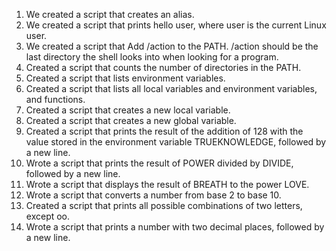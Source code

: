 1. We created a script that creates an alias.
2. We created a script that prints hello user, where user is the current Linux user.
3. We created a script that Add /action to the PATH. /action should be the last directory the shell looks into when looking for a program.
4. Created a script that counts the number of directories in the PATH.
5. Created a script that lists environment variables.
6. Created a script that lists all local variables and environment variables, and functions.
7. Created a script that creates a new local variable.
8. Created a script that creates a new global variable.
9. Created a script that prints the result of the addition of 128 with the value stored in the environment variable TRUEKNOWLEDGE, followed by a new line.
10. Wrote a script that prints the result of POWER divided by DIVIDE, followed by a new line.
11. Wrote a script that displays the result of BREATH to the power LOVE.
12. Wrote a script that converts a number from base 2 to base 10.
13. Created a script that prints all possible combinations of two letters, except oo.
14. Wrote a script that prints a number with two decimal places, followed by a new line.
